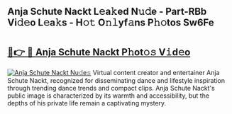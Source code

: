 ## Anja Schute Nackt L𝚎a𝚔ed N𝚞𝚍e - Part-RBb Vi𝚍𝚎o L𝚎a𝚔s - H𝚘𝚝 O𝚗𝚕yf𝚊ns P𝚑𝚘tos Sw6Fe

# <h2><a href="http://kfcdv5n.oniu.top/?m=Anja+Schute+Nackt">🔗👉 🔴 Anja Schute Nackt P𝚑ot𝚘𝚜 V𝚒d𝚎o</a></h2>

[![Anja Schute Nackt Nu𝚍e𝚜](https://i.imgur.com/0qMVB7G.gif)](http://kfcdv5n.oniu.top/?m=Anja+Schute+Nackt)
Virtual content creator and entertainer Anja Schute Nackt, recognized for disseminating dance and lifestyle inspiration through trending dance trends and compact clips. Anja Schute Nackt's public image is characterized by its warmth and accessibility, but the depths of his private life remain a captivating mystery.  
